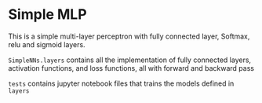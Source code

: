 # Simple MLP

This is a simple multi-layer perceptron with fully connected layer, Softmax, relu and sigmoid layers.

`SimpleNNs.layers` contains all the implementation of fully connected layers, activation functions, and loss functions, all with forward and backward pass

`tests` contains jupyter notebook files that trains the models defined in `layers`